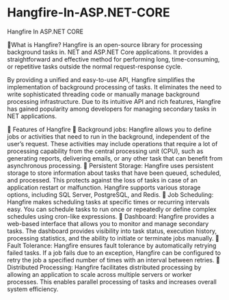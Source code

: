 # Hangfire-In-ASP.NET-CORE
Hangfire In ASP.NET CORE

💯What is Hangfire?
Hangfire is an open-source library for processing background tasks in. NET and ASP.NET Core applications. It provides a straightforward and effective method for performing long, time-consuming, or repetitive tasks outside the normal request-response cycle. 

By providing a unified and easy-to-use API, Hangfire simplifies the implementation of background processing of tasks. It eliminates the need to write sophisticated threading code or manually manage background processing infrastructure. Due to its intuitive API and rich features, Hangfire has gained popularity among developers for managing secondary tasks in NET applications.

💯 Features of Hangfire
💯 Background jobs: Hangfire allows you to define jobs or activities that need to run in the background, independent of the user’s request. These activities may include operations that require a lot of processing capability from the central processing unit (CPU), such as generating reports, delivering emails, or any other task that can benefit from asynchronous processing.
💯 Persistent Storage: Hangfire uses persistent storage to store information about tasks that have been queued, scheduled, and processed. This protects against the loss of tasks in case of an application restart or malfunction. Hangfire supports various storage options, including SQL Server, PostgreSQL, and Redis. 
💯 Job Scheduling: Hangfire makes scheduling tasks at specific times or recurring intervals easy. You can schedule tasks to run once or repeatedly or define complex schedules using cron-like expressions. 
💯 Dashboard: Hangfire provides a web-based interface that allows you to monitor and manage secondary tasks. The dashboard provides visibility into task status, execution history, processing statistics, and the ability to initiate or terminate jobs manually. 
💯 Fault Tolerance: Hangfire ensures fault tolerance by automatically retrying failed tasks. If a job fails due to an exception, Hangfire can be configured to retry the job a specified number of times with an interval between retries. 
💯 Distributed Processing: Hangfire facilitates distributed processing by allowing an application to scale across multiple servers or worker processes. This enables parallel processing of tasks and increases overall system efficiency. 
